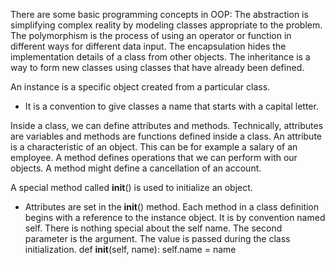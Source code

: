 There are some basic programming concepts in OOP:
  The abstraction is simplifying complex reality by modeling classes appropriate to the problem. 
  The polymorphism is the process of using an operator or function in different ways for different data input. 
  The encapsulation hides the implementation details of a class from other objects. 
  The inheritance is a way to form new classes using classes that have already been defined.

An instance is a specific object created from a particular class.

* It is a convention to give classes a name that starts with a capital letter.

Inside a class, we can define attributes and methods. Technically, attributes are variables and methods are functions defined inside a class.
	An attribute is a characteristic of an object. This can be for example a salary of an employee. 
	A method defines operations that we can perform with our objects. A method might define a cancellation of an account.

A special method called __init__() is used to initialize an object.
* Attributes are set in the __init__() method.
Each method in a class definition begins with a reference to the instance object. It is by convention named self. There is nothing special about the self name. 
The second parameter is the argument. The value is passed during the class initialization.
	def __init__(self, name):
		self.name = name
    
    
